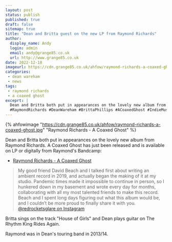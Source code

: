 ```yaml
---
layout: post
status: publish
published: true
draft: false
sitemap: true
title: "Dean and Britta guest on the new LP from Raymond Richards"
author: 
  display_name: Andy
  login: admin
  email: andy@grange85.co.uk
  url: http://www.grange85.co.uk
date: 2022-12-18
imageurl: https://cdn.grange85.co.uk/ahfow/raymond-richards-a-coaxed-ghost.jpg
categories:
 - dean wareham
 - news
tags:
 - raymond richards
 - a coaxed ghost
exceprt: |
  Dean and Britta both put in appearances on the lovely new album from Raymond Richards. A Coaxed Ghost has just been released and is available on LP or digitally from Raymond's Bandcamp
  #RaymondRichards #DeanWareham #BrittaPhillips #ACoaxedGhost #IndieMusic
---
```

{% ahfowimage "https://cdn.grange85.co.uk/ahfow/raymond-richards-a-coaxed-ghost.jpg" "Raymond Richards - A Coaxed Ghost" %}

Dean and Britta both put in appearances on the lovely new album from Raymond Richards. A Coaxed Ghost has just been released and is available on LP or digitally from Raymond's Bandcamp:

 - [Raymond Richards - A Coaxed Ghost](https://raymondrichards.bandcamp.com/album/a-coaxed-ghost)

 > My good friend David Beach and I talked first about writing an ambient record in 2019, and actually began the making of it at my studio. Pandemic times made it impossible to continue in person, so I hunkered down in my basement and wrote every day for months, collaborating with all my most talented friends to make this record. Beach and I spent long days figuring out what this album would be, and I couldn’t be more proud to finally share it with you. 
 [@redrocketsglare on Instagram](https://www.instagram.com/p/CmPfYyfSUFz/)

Britta sings on the track "House of Girls" and Dean plays guitar on The Rhythm King Rides Again.

Raymond was in Dean's touring band in 2013/14.


